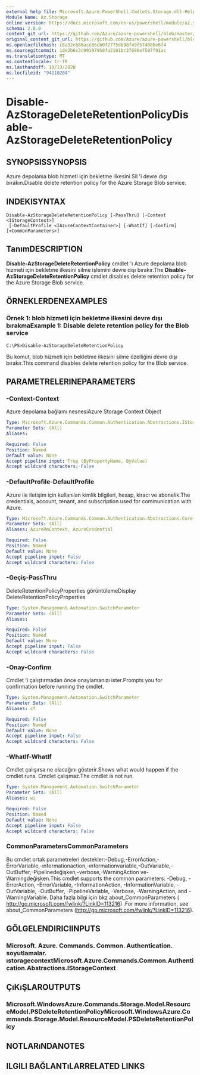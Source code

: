 ```yaml
---
external help file: Microsoft.Azure.PowerShell.Cmdlets.Storage.dll-Help.xml
Module Name: Az.Storage
online version: https://docs.microsoft.com/en-us/powershell/module/az.storage/disable-azstoragedeleteretentionpolicy
schema: 2.0.0
content_git_url: https://github.com/Azure/azure-powershell/blob/master/src/Storage/Storage.Management/help/Disable-AzStorageDeleteRetentionPolicy.md
original_content_git_url: https://github.com/Azure/azure-powershell/blob/master/src/Storage/Storage.Management/help/Disable-AzStorageDeleteRetentionPolicy.md
ms.openlocfilehash: c8a32cb86ace86cb0f2775db98f49f57408be6f4
ms.sourcegitcommit: 1de2b6c3c99197958fa2101bc37680e7507f91ac
ms.translationtype: MT
ms.contentlocale: tr-TR
ms.lasthandoff: 10/13/2020
ms.locfileid: "94110204"
---
```

# <span data-ttu-id="59a84-101">Disable-AzStorageDeleteRetentionPolicy</span><span class="sxs-lookup"><span data-stu-id="59a84-101">Disable-AzStorageDeleteRetentionPolicy</span></span>

## <span data-ttu-id="59a84-102">SYNOPSIS</span><span class="sxs-lookup"><span data-stu-id="59a84-102">SYNOPSIS</span></span>
<span data-ttu-id="59a84-103">Azure depolama blob hizmeti için bekletme ilkesini Sil 'i devre dışı bırakın.</span><span class="sxs-lookup"><span data-stu-id="59a84-103">Disable delete retention policy  for the Azure Storage Blob service.</span></span>

## <span data-ttu-id="59a84-104">INDEKI</span><span class="sxs-lookup"><span data-stu-id="59a84-104">SYNTAX</span></span>

```
Disable-AzStorageDeleteRetentionPolicy [-PassThru] [-Context <IStorageContext>]
 [-DefaultProfile <IAzureContextContainer>] [-WhatIf] [-Confirm] [<CommonParameters>]
```

## <span data-ttu-id="59a84-105">Tanım</span><span class="sxs-lookup"><span data-stu-id="59a84-105">DESCRIPTION</span></span>
<span data-ttu-id="59a84-106">**Disable-AzStorageDeleteRetentionPolicy** cmdlet 'ı Azure depolama blob hizmeti için bekletme ilkesini silme işlemini devre dışı bırakır.</span><span class="sxs-lookup"><span data-stu-id="59a84-106">The **Disable-AzStorageDeleteRetentionPolicy** cmdlet disables delete retention policy for the Azure Storage Blob service.</span></span>

## <span data-ttu-id="59a84-107">ÖRNEKLERDEN</span><span class="sxs-lookup"><span data-stu-id="59a84-107">EXAMPLES</span></span>

### <span data-ttu-id="59a84-108">Örnek 1: blob hizmeti için bekletme ilkesini devre dışı bırakma</span><span class="sxs-lookup"><span data-stu-id="59a84-108">Example 1: Disable delete retention policy for the Blob service</span></span>
```
C:\PS>Disable-AzStorageDeleteRetentionPolicy
```

<span data-ttu-id="59a84-109">Bu komut, blob hizmeti için bekletme ilkesini silme özelliğini devre dışı bırakır.</span><span class="sxs-lookup"><span data-stu-id="59a84-109">This command disables delete retention policy for the Blob service.</span></span>

## <span data-ttu-id="59a84-110">PARAMETRELERINE</span><span class="sxs-lookup"><span data-stu-id="59a84-110">PARAMETERS</span></span>

### <span data-ttu-id="59a84-111">-Context</span><span class="sxs-lookup"><span data-stu-id="59a84-111">-Context</span></span>
<span data-ttu-id="59a84-112">Azure depolama bağlamı nesnesi</span><span class="sxs-lookup"><span data-stu-id="59a84-112">Azure Storage Context Object</span></span>

```yaml
Type: Microsoft.Azure.Commands.Common.Authentication.Abstractions.IStorageContext
Parameter Sets: (All)
Aliases:

Required: False
Position: Named
Default value: None
Accept pipeline input: True (ByPropertyName, ByValue)
Accept wildcard characters: False
```

### <span data-ttu-id="59a84-113">-DefaultProfile</span><span class="sxs-lookup"><span data-stu-id="59a84-113">-DefaultProfile</span></span>
<span data-ttu-id="59a84-114">Azure ile iletişim için kullanılan kimlik bilgileri, hesap, kiracı ve abonelik.</span><span class="sxs-lookup"><span data-stu-id="59a84-114">The credentials, account, tenant, and subscription used for communication with Azure.</span></span>

```yaml
Type: Microsoft.Azure.Commands.Common.Authentication.Abstractions.Core.IAzureContextContainer
Parameter Sets: (All)
Aliases: AzureRmContext, AzureCredential

Required: False
Position: Named
Default value: None
Accept pipeline input: False
Accept wildcard characters: False
```

### <span data-ttu-id="59a84-115">-Geçiş</span><span class="sxs-lookup"><span data-stu-id="59a84-115">-PassThru</span></span>
<span data-ttu-id="59a84-116">DeleteRetentionPolicyProperties görüntüleme</span><span class="sxs-lookup"><span data-stu-id="59a84-116">Display DeleteRetentionPolicyProperties</span></span>

```yaml
Type: System.Management.Automation.SwitchParameter
Parameter Sets: (All)
Aliases:

Required: False
Position: Named
Default value: None
Accept pipeline input: False
Accept wildcard characters: False
```

### <span data-ttu-id="59a84-117">-Onay</span><span class="sxs-lookup"><span data-stu-id="59a84-117">-Confirm</span></span>
<span data-ttu-id="59a84-118">Cmdlet 'i çalıştırmadan önce onaylamanızı ister.</span><span class="sxs-lookup"><span data-stu-id="59a84-118">Prompts you for confirmation before running the cmdlet.</span></span>

```yaml
Type: System.Management.Automation.SwitchParameter
Parameter Sets: (All)
Aliases: cf

Required: False
Position: Named
Default value: None
Accept pipeline input: False
Accept wildcard characters: False
```

### <span data-ttu-id="59a84-119">-WhatIf</span><span class="sxs-lookup"><span data-stu-id="59a84-119">-WhatIf</span></span>
<span data-ttu-id="59a84-120">Cmdlet çalışırsa ne olacağını gösterir.</span><span class="sxs-lookup"><span data-stu-id="59a84-120">Shows what would happen if the cmdlet runs.</span></span>
<span data-ttu-id="59a84-121">Cmdlet çalışmaz.</span><span class="sxs-lookup"><span data-stu-id="59a84-121">The cmdlet is not run.</span></span>

```yaml
Type: System.Management.Automation.SwitchParameter
Parameter Sets: (All)
Aliases: wi

Required: False
Position: Named
Default value: None
Accept pipeline input: False
Accept wildcard characters: False
```

### <span data-ttu-id="59a84-122">CommonParameters</span><span class="sxs-lookup"><span data-stu-id="59a84-122">CommonParameters</span></span>
<span data-ttu-id="59a84-123">Bu cmdlet ortak parametreleri destekler:-Debug,-ErrorAction,-ErrorVariable,-ınformationaction,-ınformationvariable,-OutVariable,-OutBuffer,-Pipelinedeğişken,-verbose,-WarningAction ve-Warningdeğişken.</span><span class="sxs-lookup"><span data-stu-id="59a84-123">This cmdlet supports the common parameters: -Debug, -ErrorAction, -ErrorVariable, -InformationAction, -InformationVariable, -OutVariable, -OutBuffer, -PipelineVariable, -Verbose, -WarningAction, and -WarningVariable.</span></span> <span data-ttu-id="59a84-124">Daha fazla bilgi için bkz about_CommonParameters ( http://go.microsoft.com/fwlink/?LinkID=113216) .</span><span class="sxs-lookup"><span data-stu-id="59a84-124">For more information, see about_CommonParameters (http://go.microsoft.com/fwlink/?LinkID=113216).</span></span>

## <span data-ttu-id="59a84-125">GÖLGELENDIRICI</span><span class="sxs-lookup"><span data-stu-id="59a84-125">INPUTS</span></span>

### <span data-ttu-id="59a84-126">Microsoft. Azure. Commands. Common. Authentication. soyutlamalar. ıstoragecontext</span><span class="sxs-lookup"><span data-stu-id="59a84-126">Microsoft.Azure.Commands.Common.Authentication.Abstractions.IStorageContext</span></span>

## <span data-ttu-id="59a84-127">ÇıKıŞLAR</span><span class="sxs-lookup"><span data-stu-id="59a84-127">OUTPUTS</span></span>

### <span data-ttu-id="59a84-128">Microsoft.WindowsAzure.Commands.Storage.Model.ResourceModel.PSDeleteRetentionPolicy</span><span class="sxs-lookup"><span data-stu-id="59a84-128">Microsoft.WindowsAzure.Commands.Storage.Model.ResourceModel.PSDeleteRetentionPolicy</span></span>

## <span data-ttu-id="59a84-129">NOTLARıNDA</span><span class="sxs-lookup"><span data-stu-id="59a84-129">NOTES</span></span>

## <span data-ttu-id="59a84-130">ILGILI BAĞLANTıLAR</span><span class="sxs-lookup"><span data-stu-id="59a84-130">RELATED LINKS</span></span>
